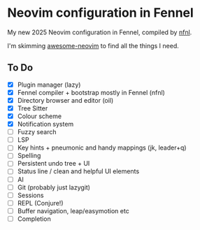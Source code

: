 # Neovim configuration in Fennel

My new 2025 Neovim configuration in Fennel, compiled by [nfnl][].

I'm skimming [awesome-neovim][] to find all the things I need.

## To Do

 - [x] Plugin manager (lazy)
 - [x] Fennel compiler + bootstrap mostly in Fennel (nfnl)
 - [x] Directory browser and editor (oil)
 - [x] Tree Sitter
 - [x] Colour scheme
 - [x] Notification system
 - [ ] Fuzzy search
 - [ ] LSP
 - [ ] Key hints + pneumonic and handy mappings (jk, leader+q)
 - [ ] Spelling
 - [ ] Persistent undo tree + UI
 - [ ] Status line / clean and helpful UI elements
 - [ ] AI
 - [ ] Git (probably just lazygit)
 - [ ] Sessions
 - [ ] REPL (Conjure!)
 - [ ] Buffer navigation, leap/easymotion etc
 - [ ] Completion

[nfnl]: https://github.com/Olical/nfnl
[awesome-neovim]: https://github.com/rockerBOO/awesome-neovim
